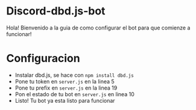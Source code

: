 # Discord-dbd.js-bot

Hola!
Bienvenido a la guia de como configurar el bot para que comienze a funcionar!


# Configuracion
- Instalar dbd.js, se hace con `npm install dbd.js`
- Pone tu token en `server.js` en la linea 5
- Pone tu prefix en `server.js` en la linea 19
- Pon el estado de tu bot en `server.js` en linea 10
- Listo! Tu bot ya esta listo para funcionar
